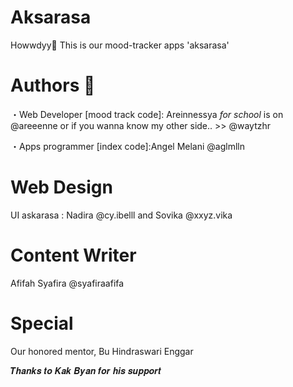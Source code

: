 # Aksarasa
Howwdyy👋
 This is our mood-tracker apps 'aksarasa'
# Authors 🤍
・Web Developer [mood track code]: Areinnessya *for school* is on @areeenne 
or if you wanna know my other side.. >> @waytzhr

・Apps programmer [index code]:Angel Melani @aglmlln

# Web Design
UI askarasa : Nadira @cy.ibelll and Sovika @xxyz.vika

# Content Writer 
Afifah Syafira @syafiraafifa


# Special
Our honored mentor, Bu Hindraswari Enggar 

𝑻𝒉𝒂𝒏𝒌𝒔 𝒕𝒐 𝑲𝒂𝒌 𝑩𝒚𝒂𝒏 
𝒇𝒐𝒓 𝒉𝒊𝒔 𝒔𝒖𝒑𝒑𝒐𝒓𝒕
